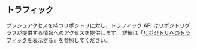 ## トラフィック

プッシュアクセスを持つリポジトリに対し、トラフィック API はリポジトリグラフが提供する情報へのアクセスを提供します。 詳細は「<a href="/repositories/viewing-activity-and-data-for-your-repository/viewing-traffic-to-a-repository" class="dotcom-only">リポジトリへのトラフィックを表示する</a>」を参照してください。